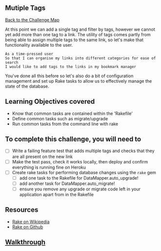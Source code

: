 ## Mutiple Tags

[Back to the Challenge Map](00_challenge_map.md)

At this point we can add a single tag and filter by tags, however we cannot yet add more than one tag to a link.  The utility of tags comes partly from being able to assign multiple tags to the same link, so let's make that functionality available to the user.

```
As a time-pressed user
So that I can organise my links into different categories for ease of search
I would like to add tags to the links in my bookmark manager
```

You've done all this before so let's also do a bit of configuration management and set up Rake tasks to allow us to effectively manage the state of the database.

## Learning Objectives covered

* Know that common tasks are contained within the 'Rakefile'
* Define common tasks such as migrate/upgrade
* Run common tasks from the command line with rake

## To complete this challenge, you will need to

- [ ] Write a failing feature test that adds multiple tags and checks that they are all present on the new link
- [ ] Make the test pass, check it works locally, then deploy and confirm everything is running fine on Heroku
- [ ] Create rake tasks for performing database changes using the `rake` gem
  - [ ] add one task to the Rakefile for DataMapper.auto_upgrade!
  - [ ] add another task for DataMapper.auto_migrate!
  - [ ] ensure you remove any upgrade or migrate code left in your application apart from in the Rakefile

## Resources

* [Rake on Wikipedia](https://en.wikipedia.org/wiki/Rake_(software))
* [Rake on Github](https://github.com/ruby/rake)

## [Walkthrough](walkthroughs/17.md)
